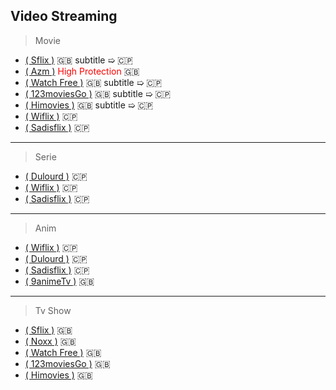 ## Video Streaming

> Movie

- [( Sflix )](https://sflix.to/) 🇬🇧 subtitle ➯ 🇨🇵
- [( Azm )](https://azm.to/) <font color="red">High Protection</font> 🇬🇧
- [( Watch Free )](https://watch-free.tv/) 🇬🇧 subtitle ➯ 🇨🇵
- [( 123moviesGo )](https://www1.123moviesgo.ac/) 🇬🇧 subtitle ➯ 🇨🇵
- [( Himovies )](https://himovies.sx/) 🇬🇧 subtitle ➯ 🇨🇵
- [( Wiflix )](https://wiflix.name/) 🇨🇵
- [( Sadisflix )](https://sadisflix.vip/) 🇨🇵

---

> Serie

- [( Dulourd )](https://www.dulourd.uno/) 🇨🇵
- [( Wiflix )](https://wiflix.name/) 🇨🇵
- [( Sadisflix )](https://sadisflix.vip/) 🇨🇵

---

> Anim

- [( Wiflix )](https://wiflix.name/) 🇨🇵
- [( Dulourd )](https://www.dulourd.uno/) 🇨🇵
- [( Sadisflix )](https://sadisflix.vip/) 🇨🇵
- [( 9animeTv )](https://9animetv.to/) 🇬🇧

---

> Tv Show

- [( Sflix )](https://sflix.to/) 🇬🇧
- [( Noxx )](https://noxx.to/) 🇬🇧
- [( Watch Free )](https://watch-free.tv/) 🇬🇧
- [( 123moviesGo )](https://www1.123moviesgo.ac/) 🇬🇧
- [( Himovies )](https://himovies.sx/) 🇬🇧
